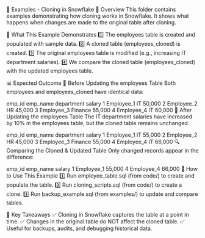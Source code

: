 📁 Examples - Cloning in Snowflake
📌 Overview
This folder contains examples demonstrating how cloning works in Snowflake. It shows what happens when changes are made to the original table after cloning.

📜 What This Example Demonstrates
1️⃣ The employees table is created and populated with sample data.
2️⃣ A cloned table (employees_cloned) is created.
3️⃣ The original employees table is modified (e.g., increasing IT department salaries).
4️⃣ We compare the cloned table (employees_cloned) with the updated employees table.

📊 Expected Outcome
🔹 Before Updating the employees Table
Both employees and employees_cloned have identical data:

emp_id	emp_name	department	salary
1	Employee_1	IT	50,000
2	Employee_2	HR	45,000
3	Employee_3	Finance	55,000
4	Employee_4	IT	60,000
🔹 After Updating the employees Table
The IT department salaries have increased by 10% in the employees table, but the cloned table remains unchanged.

emp_id	emp_name	department	salary
1	Employee_1	IT	55,000
2	Employee_2	HR	45,000
3	Employee_3	Finance	55,000
4	Employee_4	IT	66,000
🔍 Comparing the Cloned & Updated Table
Only changed records appear in the difference:

emp_id	emp_name	salary
1	Employee_1	55,000
4	Employee_4	66,000
🚀 How to Use This Example
1️⃣ Run employee_table.sql (from code/) to create and populate the table.
2️⃣ Run cloning_scripts.sql (from code/) to create a clone.
3️⃣ Run backup_example.sql (from examples/) to update and compare tables.

🎯 Key Takeaways
✅ Cloning in Snowflake captures the table at a point in time.
✅ Changes in the original table do NOT affect the cloned table.
✅ Useful for backups, audits, and debugging historical data.

